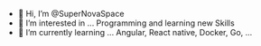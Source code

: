 - 👋 Hi, I’m @SuperNovaSpace
- 👀 I’m interested in ...
                        Programming and learning new Skills
- 🌱 I’m currently learning ...
                             Angular, React native, Docker, Go, ...
<!---
SuperNovaSpace/SuperNovaSpace is a ✨ special ✨ repository because its `README.md` (this file) appears on your GitHub profile.
You can click the Preview link to take a look at your changes.
--->
